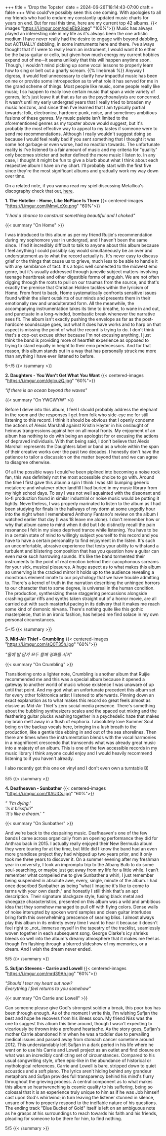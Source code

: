 +++
title = 'Drop the Topster'
date = 2024-06-26T18:14:43-07:00
draft = false
+++
Who could've possibly seen this one coming. With apologies to all my friends who had to endure my constantly updated music charts for years on end. But for real this time, here are my current top 42 albums.
{{< images "https://i.imgur.com/pdieEb9.jpeg" "100%">}}
Music has always played an interesting role in my life as it's always been the one artistic medium I have never really had the desire to engage with beyond dabbling, but ACTUALLY dabbling, in some instruments here and there. I've always thought that if I were to really learn an instrument, I would want it to either be the bass-guitar or cello, but given how much energy my current hobbies expend out of me--it seems unlikely that this will happen anytime soon. Though, I wouldn't mind picking up some vocal lessons to properly learn how to sing or belt out a gnarly scream. 
{{% linebreak %}}
Anyway I digress, it would feel unnecessary to clarify how impactful music has been on me or provide some introspection as to what role it has served for me in the grand scheme of things. Most people like music, some people really like music; I so happen to really love certain music that span a wide variety of genres, let's just leave it at that as far as the psychoanalysts are concerned. It wasn't until my early undergrad years that I really tried to broaden my music horizons, and since then I've learned that I am typically partial towards: folk, electronica, hardcore punk, noise, and sometimes ambitious fusions of these genres. My music palette isn't limited to the aforementioned genres as my topster above would suggest, but it's probably the most effective way to appeal to my tastes if someone were to send me recommendations. Although I really wouldn't suggest doing so because I would feel really bad if you sent something that I thought it was some hot garbage or even worse, had no reaction towards. The unfortunate reality is I've listened to a fair amount of music and my criteria for "quality" only becomes stricter and better defined the more music I listen to. In any case, I thought it might be fun to give a blurb about what I think about each respective album I have on my chart. I'll probably start with the first five since they're the most significant albums and gradually work my way down over time. 

On a related note, if you wanna read my spiel discussing Metallica's discography check that out, [here](https://docs.google.com/document/d/1rjGLcd7bPCEs3qYR5i8t5KDwCUvCBmdwYiYghNCjSvc/edit). 

**1. The Hotelier - Home, Like NoPlace Is There**
{{< centered-images "https://i.imgur.com/MmvLcXq.png" "60%">}}

_"I had a chance to construct something beautiful and I choked"_

{{< summary "On Home" >}}
<p>
I was introduced to this album as per my friend Ruijie's recommendation during my sophomore year in undergrad, and I haven't been the same since. I find it incredibly difficult to talk to anyone about this album because I feel anything I could possibly say would simultaneously be an over and understatement as to what the record actually is. It's never easy to discuss grief or the things that cause us to grieve, much less to be able to handle it with any semblance of tact. It's a topic well connected to the midwest emo genre, but it's usually addressed through junevile subject matters involving teenage heartbreak and other digestible forms of anguish. We are not often digging through the roots to pull on our traumas from the source, and that's exactly the premise that Christian Holden tackles within the lyricism of Home. From front to back, Home systematically confronts sensitive issues found within the silent outskirts of our minds and presents them in their emotionally raw and unadulterated form. All the meanwhile, the accompanying instrumentation takes its time to breathe, to wane in and out, and punctuate in a long-winded, bombastic break whenever the narrative sees fit. The album isn't exactly pushing the envelope as far as the post-hardcore soundscape goes, but what it does have works and to harp on that aspect is missing the point of what the record is trying to do. I don't think that's a cop-out excuse either because I'm not excusing anything, I just think the band is providing more of heartfelt experience as opposed to trying to stand equally in height to their emo predecessors. And for that reason, this album stands out in a way that has personally struck me more than anything I have ever listened to before. 
</p>
5+/5
{{< /summary  >}}

**2. Daughters - You Won't Get What You Want**
{{< centered-images "https://i.imgur.com/dgIcuzQ.jpg" "60%">}}

_"If there is an ocean beyond the waves"_

{{< summary "On YWGWYW" >}}
<p>
Before I delve into this album, I feel I should probably address the elephant in the room and the responses I get from folk who side-eye me for still listening to this record. I think it should be obvious that I openly condemn the actions of Alexis Marshall against Kristin Hayter in his onslaught of heinous trangressions against her on all moral fronts. My enjoyment of an album has nothing to do with being an apologist for or excusing the actions of depraved individuals. With that being said, I don't believe that Alexis Marshall represents the Daughters label or band as a whole within the span of their creative works over the past two decades. I honestly don't have the patience to tailor a discussion on the matter beyond that and we can agree to disagree otherwise. 
</p>

<p>
Of all the possible ways I could've been piplined into becoming a noise rock fan, this was definitely not the most accessible choice to go with. Around the time I first gave this album a spin I think I was still bumping generic metalcore and whatever other landfill I had buried in my music library from my high school days. To say I was not well aquainted with the dissonant and lo-fi production found in similar industrial or noise music would be putting it lightly. Nevertheless, I was properly marinated to listen to the album as I had been studying for finals in the hallways of my dorm at some ungodly hour into the night when I remembered Anthony Fantano's review on the album I watched earlier that day (I was 18 leave me alone). I don't remember how or why that album came to mind when it did but I do distinctly recall the pain resonance I felt in my sleep deprived trance while listening. You have to be in a certain state of mind to willingly subject yourself to this record and you have to have a certain personality to find enjoyment in the listen. It's such an uncomfortable, abrasive experience that tests your ability to withstand a turbulent and blistering composition that has you question how a guitar can even make such harrowing sounds. It's like the band tormented their instruments to the point of real emotion behind their cacophonous screams for your sick, musical pleasures. A huge aspect as to what makes this album so unnerving is the cracked mirror it holds up to the audience revealing a monstrous element innate to our psychology that we have trouble admitting to. There's a kernel of truth in the narration describing the unhinged horrors to our character that to some degree, is universal in the human condition. The production, synthesizing these staggering percussions alongside crashing guitar riffs and synths taken straight out of a horror movie, are all carried out with such masterful pacing in its delivery that it makes me reach some kind of demonic nirvana. There's nothing quite like this gothic masterpiece, that in an ironic fashion, has helped me find solace in my own personal circumstances.
</p>
5+/5
{{< /summary  >}}

**3. Mid-Air Thief - Crumbling**
{{< centered-images "https://i.imgur.com/sQ0T35h.jpg" "60%">}}

_"물에 발 담가 모두 함께 정화를 시켜"_

{{< summary "On Crumbling" >}}
<p>
Transitioning onto a lighter note, Crumbling is another album that Ruijie recommended me and this was a special album because it opened a gateway to another world of music whose existence I was unaware of up until that point. And my god what an unfortunate precedent this album set for every other folktronica artist I listened to afterwards. Pinning down an exact explanation as to what makes this record so great feels almost as elusive as Mid-Air Thief's zero social media presence. There's something about the bubbling synthesizers scales and the spaced out mixing and the feathering guitar plucks washing together in a psychedelic haze that makes my brain melt away in a flush of euphoria. I absolutely love Summer Soul being on the backup vocals here, bringing in a lush breath to the production, like a gentle tide ebbing in and out of the sea shorelines. Then there are times when the instrumentation blends with the vocal harmonies in a magnificent crescendo that transcends what was already great music into a majesty of an album. This is one of the few accessible records in my music library I think anyone could enjoy and I would heavily recommend listening to if you haven't already.
</p>
I also recently got this one on vinyl and I don't even own a turntable B)
<br>
<br>
5/5
{{< /summary  >}}

**4. Deafheaven - Sunbather**
{{< centered-images "https://i.imgur.com/1tAUICs.jpg" "60%">}}

_" 'I'm dying.' \
'Is it blissful?' \
'It's like a dream.' "_

{{< summary "On Sunbather" >}}
<p>
And we're back to the despairing music. Deafheaven's one of the few bands I came across organically from an opening performance they did for Anthrax back in 2015. I actually really enjoyed their New Bermuda album they were touring for at the time, but little did I know the band had an even more grandiose project they had whipped up two years prior, and it only took me three years to discover it. On a summer evening after my freshman year in university, I took an impromptu trip to the Albany Bulb to do some soul-searching, or maybe just get away from my life for a little while. I can't remember what compelled me to give Sunbather a whirl, I just remember being suspended in absolute awe, every, single, minute of the album. I had once described Sunbather as being "what I imagine it's like to come to terms with your own death," and honestly I still think that's an apt description. Their signature blackgaze style, fusing black metal and shoegaze characteristics, presented on this album was a wild and ambitious idea that they somehow managed to pull off with flying colors. Dense walls of noise interupted by spoken word samples and clean guitar interludes bring forth this overwhelming prescence of searing bliss. I almost always play this album in its entirety every time I want to hear it because it doesn't feel right to _not_ immerse myself in the tapestry of the tracklist, seamlessly woven together in each subsequent song. George Clarke's icy shrieks bleeds so well into the album's dreamy atmosphere that it makes me feel as though I'm flashing through a blurred slideshow of my memories, or a dream. And I wish the dream never ended. 
</p>

5/5
{{< /summary  >}}

**5. Sufjan Stevens - Carrie and Lowell**
{{< centered-images "https://i.imgur.com/mrd39Ah.jpg" "60%">}}

_"Should I tear my heart out now? \
Everything I feel returns to you somehow"_

{{< summary "On Carrie and Lowell" >}}
<p>
Can someone please give God's strongest soldier a break, this poor boy has been through enough. As of the moment I write this, I'm wishing Sufjan the best and hope he recovers from his illness soon.  My friend Niss was the one to suggest this album this time around, though I wasn't expecting to vicariously be thrown into a profound heartache. As the story goes, Sufjan's mother Carrie abandoned him when he was a toddler due to pervailing medical issues and passed away from stomach cancer sometime around 2012. This understandably left Sufjan in a dark period in his life where he went on to use his Carrie and Lowell project as an outlet and find closure on what was an incredibly conflicting set of circumstances. Compared to his usual songwriting style, often epic-like in the abundance of historical or mythological references, Carrie and Lowell is bare, stripped down to quiet acoustics and a soft piano. The lyrics aren't hiding behind any grandeur metaphors and Sufjan provides full transparency behind his mind's flurry throughout the grieving process. A central component as to what makes this album so heartwrenching is cosmic quality to his suffering, being so colossal that it is an experience truly unique to him as if he was Job himself cast upon God's whirlwind; in turn leaving the listener stunned in silence, unsure of how to properly respond to the ineffable nature of his questions. The ending track "Blue Bucket of Gold" itself is left on an ambiguous note as he grasps at his surroundings to reach towards his faith and his friends, pleading for someone to be there for him, to find nothing. 
</p>

5/5
{{< /summary  >}}